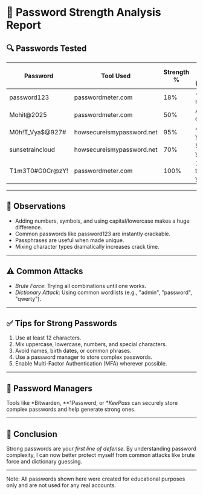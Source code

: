 # 🧪 Password Strength Analysis Report

## 🔍 Passwords Tested

| Password               | Tool Used                  | Strength % | Crack Time (Estimate) | Notes |
|------------------------|----------------------------|------------|------------------------|-------|
| password123          | passwordmeter.com          | 18%        | < 1 second             | Very weak, predictable |
| Mohit@2025           | passwordmeter.com          | 50%        | A few days             | Better, still guessable |
| M0h!T_Vya$@927#      | howsecureismypassword.net  | 95%        | 48 trillion years      | Strong & complex |
| sunsetraincloud      | howsecureismypassword.net  | 70%        | 5 million years        | Long passphrase |
| T1m3T0#G0Cr@zY!      | passwordmeter.com          | 100%       | 100+ trillion years    | Extremely strong |

---

## 📌 Observations

- Adding numbers, symbols, and using capital/lowercase makes a huge difference.
- Common passwords like password123 are instantly crackable.
- Passphrases are useful when made unique.
- Mixing character types dramatically increases crack time.

---

## ⚠ Common Attacks

- *Brute Force*: Trying all combinations until one works.
- *Dictionary Attack*: Using common wordlists (e.g., "admin", "password", "qwerty").

---

## ✅ Tips for Strong Passwords

1. Use at least 12 characters.
2. Mix uppercase, lowercase, numbers, and special characters.
3. Avoid names, birth dates, or common phrases.
4. Use a password manager to store complex passwords.
5. Enable Multi-Factor Authentication (MFA) wherever possible.

---

## 🔐 Password Managers

Tools like *Bitwarden, **1Password, or **KeePass* can securely store complex passwords and help generate strong ones.

---

## 📌 Conclusion

Strong passwords are your *first line of defense*. By understanding password complexity, I can now better protect myself from common attacks like brute force and dictionary guessing.

---

Note: All passwords shown here were created for educational purposes only and are not used for any real accounts.
